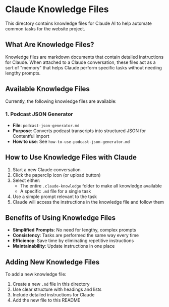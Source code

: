 # Claude Knowledge Files

This directory contains knowledge files for Claude AI to help automate common tasks for the website project.

## What Are Knowledge Files?

Knowledge files are markdown documents that contain detailed instructions for Claude. When attached to a Claude conversation, these files act as a sort of "memory" that helps Claude perform specific tasks without needing lengthy prompts.

## Available Knowledge Files

Currently, the following knowledge files are available:

### 1. Podcast JSON Generator
- **File**: `podcast-json-generator.md`
- **Purpose**: Converts podcast transcripts into structured JSON for Contentful import
- **How to use**: See `how-to-use-podcast-json-generator.md`

## How to Use Knowledge Files with Claude

1. Start a new Claude conversation
2. Click the paperclip icon (or upload button)
3. Select either:
   - The entire `.claude-knowledge` folder to make all knowledge available
   - A specific `.md` file for a single task
4. Use a simple prompt relevant to the task
5. Claude will access the instructions in the knowledge file and follow them

## Benefits of Using Knowledge Files

- **Simplified Prompts**: No need for lengthy, complex prompts
- **Consistency**: Tasks are performed the same way every time
- **Efficiency**: Save time by eliminating repetitive instructions
- **Maintainability**: Update instructions in one place

## Adding New Knowledge Files

To add a new knowledge file:

1. Create a new `.md` file in this directory
2. Use clear structure with headings and lists
3. Include detailed instructions for Claude
4. Add the new file to this README 
